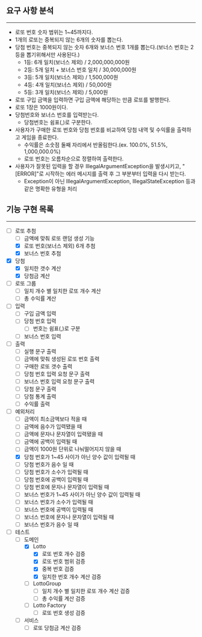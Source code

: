 ## 요구 사항 분석
<hr>

- 로또 번호 숫자 범위는 1~45까지다.
- 1개의 로또는 중복되지 않는 6개의 숫자를 뽑는다.
- 당첨 번호는 중복되지 않는 숫자 6개와 보너스 번호 1개를 뽑는다.(보너스 번호는 2등을 뽑기위해서만 사용된다.)
  - 1등: 6개 일치(보너스 제외) / 2,000,000,000원
  - 2등: 5개 일치 + 보너스 번호 일치 / 30,000,000원
  - 3등: 5개 일치(보너스 제외) / 1,500,000원
  - 4등: 4개 일치(보너스 제외) / 50,000원
  - 5등: 3개 일치(보너스 제외) / 5,000원
- 로또 구입 금액을 입력하면 구입 금액에 해당하는 만큼 로또를 발행한다.
- 로또 1장은 1000원이다.
- 당첨번호와 보너스 번호를 입력받는다.
  - 당첨번호는 쉼표(,)로 구분한다. 
- 사용자가 구매한 로또 번호와 당첨 번호를 비교하여 당첨 내역 및 수익률을 출력하고 게임을 종료한다.
  - 수익률은 소숫점 둘째 자리에서 반올림한다.(ex. 100.0%, 51.5%, 1,000,000.0%)
  - 로또 번호는 오름차순으로 정렬하여 출력한다.
- 사용자가 잘못된 입력을 할 경우 IllegalArgumentException을 발생시키고, "[ERROR]"로 시작하는 에러 메시지를 출력 후 그 부분부터 입력을 다시 받는다.
  - Exception이 아닌 IllegalArgumentException, IllegalStateException 등과 같은 명확한 유형을 처리


## 기능 구현 목록
<hr>

- [ ] 로또 추첨
    - [ ] 금액에 맞춰 로또 랜덤 생성 기능
    - [x] 로또 번호(보너스 제외) 6개 추첨
    - [x] 보너스 번호 추첨
- [x] 당첨
  - [x] 일치한 갯수 계산
  - [x] 당첨금 계산
- [ ] 로또 그룹
  - [ ] 일치 개수 별 일치한 로또 개수 계산
  - [ ] 총 수익률 계산
- [ ] 입력
    - [ ] 구입 금액 입력
    - [ ] 당첨 번호 입력
      - [ ] 번호는 쉼표(,)로 구분
    - [ ] 보너스 번호 입력
- [ ] 출력
    - [ ] 실행 문구 출력
    - [ ] 금액에 맞춰 생성된 로또 번호 출력
    - [ ] 구매한 로또 갯수 출력
    - [ ] 당첨 번호 입력 요청 문구 출력
    - [ ] 보너스 번호 입력 요청 문구 출력
    - [ ] 당첨 문구 출력
    - [ ] 당첨 통계 출력
    - [ ] 수익률 출력
- [ ] 예외처리
  - [ ] 금액이 최소금액보다 적을 때
  - [ ] 금액에 음수가 입력됐을 때
  - [ ] 금액에 문자나 문자열이 입력됐을 때
  - [ ] 금액에 공백이 입력될 때
  - [ ] 금액이 1000원 단위로 나눠떨어지지 않을 때
  - [x] 당첨 번호가 1~45 사이가 아닌 양수 값이 입력될 때
  - [ ] 당첨 번호가 음수 일 때
  - [ ] 당첨 번호가 소수가 입력될 때
  - [ ] 당첨 번호에 공백이 입력될 때
  - [ ] 당첨 번호에 문자나 문자열이 입력될 때
  - [ ] 보너스 번호가 1~45 사이가 아닌 양수 값이 입력될 때
  - [ ] 보너스 번호가 소수가 입력될 때
  - [ ] 보너스 번호에 공백이 입력될 때
  - [ ] 보너스 번호에 문자나 문자열이 입력될 때
  - [ ] 보너스 번호가 음수 일 때
- [ ] 테스트
  - [ ] 도메인
    - [x] Lotto
      - [x] 로또 번호 개수 검증
      - [x] 로또 번호 범위 검증
      - [x] 중복 번호 검증
      - [x] 일치한 번호 개수 계산 검증
    - [ ] LottoGroup
      - [ ] 일치 개수 별 일치한 로또 개수 계산 검증
      - [ ] 총 수익률 계산 검증
    - [ ] Lotto Factory
      - [ ] 로또 번호 생성 검증
  - [ ] 서비스
    - [ ] 로또 당첨금 계산 검증